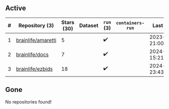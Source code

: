 ## Active
| # | Repository (3) | Stars (30) | Dataset | `run` (3) | `containers-run` | Last Modified |
| --- | --- | --- | --- | --- | --- | --- |
| 1 | [brainlife/amaretti](https://github.com/brainlife/amaretti) | 5 |  | :heavy_check_mark: |  | 2023-11-13 21:00:14+00:00 |
| 2 | [brainlife/docs](https://github.com/brainlife/docs) | 7 |  | :heavy_check_mark: |  | 2024-01-31 15:21:20+00:00 |
| 3 | [brainlife/ezbids](https://github.com/brainlife/ezbids) | 18 |  | :heavy_check_mark: |  | 2024-02-02 23:43:07+00:00 |

## Gone
No repositories found!
